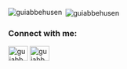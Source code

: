 

<p><p><img align="left" src="https://github-readme-stats.vercel.app/api/top-langs?username=guiabbehusen&show_icons=true&locale=en&layout=compact&theme=dark" alt="guiabbehusen" /></p>

<p>&nbsp;<img align="center" src="https://github-readme-stats.vercel.app/api?username=guiabbehusen&show_icons=true&locale=en&theme=dark" alt="guiabbehusen" /></p>


<h3 align="left">Connect with me:</h3>
<p align="left">
<a href="https://linkedin.com/in/guiabbehusen" target="blank"><img align="center" src="https://raw.githubusercontent.com/rahuldkjain/github-profile-readme-generator/master/src/images/icons/Social/linked-in-alt.svg" alt="guiabbehusen" height="30" width="40" /></a>
<a href="https://instagram.com/guiabbehusen" target="blank"><img align="center" src="https://raw.githubusercontent.com/rahuldkjain/github-profile-readme-generator/master/src/images/icons/Social/instagram.svg" alt="guiabbehusen" height="30" width="40" /></a>
</p>
